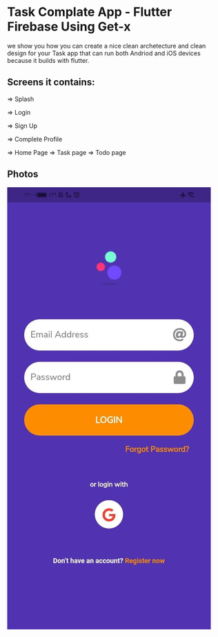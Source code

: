 # Task Complate App - Flutter Firebase Using Get-x


we show you how you can create a nice
clean archetecture and clean design for your Task app that can
run both Andriod and iOS devices because it builds with flutter.
## Screens it contains:

=> Splash

=> Login

=> Sign Up

=> Complete Profile

=> Home Page
=> Task page
=> Todo page
## Photos
![Preview](/login.jpg)

